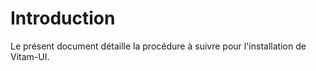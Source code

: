 # Introduction

Le présent document détaille la procédure à suivre pour l'installation de Vitam-UI.

